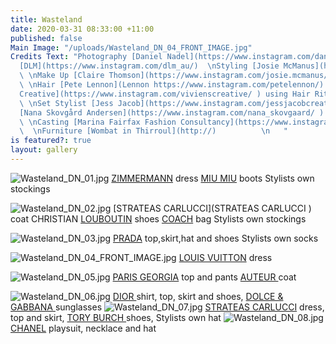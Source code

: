```yaml
---
title: Wasteland
date: 2020-03-31 08:33:00 +11:00
published: false
Main Image: "/uploads/Wasteland_DN_04_FRONT_IMAGE.jpg"
Credits Text: "Photography [Daniel Nadel](https://www.instagram.com/daniel_nadel_photography/)\nat
  [DLM](https://www.instagram.com/dlm_au/)  \nStyling [Josie McManus](https://www.instagram.com/josie.mcmanus/)
  \ \nMake Up [Claire Thomson](https://www.instagram.com/josie.mcmanus/) using [Mac](https://www.instagram.com/maccosmetics/)
  \ \nHair [Pete Lennon](Lennon https://www.instagram.com/petelennon/) at [Viviens
  Creative](https://www.instagram.com/vivienscreative/ ) using Hair Ritual by [Sisley](https://www.instagram.com/sisleyparisofficial/)
  \ \nSet Stylist [Jess Jacob](https://www.instagram.com/jessjacobcreative/)  \nModel
  [Nana Skovgård Andersen](https://www.instagram.com/nana_skovgaard/ ) at [IMG](https://www.instagram.com/imgmodels/)
  \ \nCasting [Marina Fairfax Fashion Consultancy](https://www.instagram.com/marinafairfax/)
  \  \nFurniture [Wombat in Thirroul](http://)          \n   "
is featured?: true
layout: gallery
---
```


![Wasteland_DN_01.jpg](/uploads/Wasteland_DN_01.jpg)
[ZIMMERMANN](https://www.instagram.com/zimmermann/) dress [MIU MIU](https://www.instagram.com/miumiu) boots Stylists own stockings  

![Wasteland_DN_02.jpg](/uploads/Wasteland_DN_02.jpg)
[STRATEAS CARLUCCI](STRATEAS CARLUCCI ) coat CHRISTIAN [LOUBOUTIN](https://www.instagram.com/louboutinworld/ ) shoes [COACH](https://www.instagram.com/coach/ ) bag Stylists own stockings

![Wasteland_DN_03.jpg](/uploads/Wasteland_DN_03.jpg)
[PRADA](https://www.instagram.com/prada/) top,skirt,hat and shoes Stylists own socks  

![Wasteland_DN_04_FRONT_IMAGE.jpg](/uploads/Wasteland_DN_04_FRONT_IMAGE.jpg)
[LOUIS VUITTON](https://www.instagram.com/louisvuitton/) dress

![Wasteland_DN_05.jpg](/uploads/Wasteland_DN_05.jpg)
[PARIS GEORGIA](https://www.instagram.com/paris__georgia/) top and pants [AUTEUR ](https://www.instagram.com/auteur.studio/) coat

![Wasteland_DN_06.jpg](/uploads/Wasteland_DN_06.jpg)
[DIOR ](https://www.instagram.com/dior/) shirt, top, skirt and shoes, [DOLCE & GABBANA ](https://www.instagram.com/dolcegabbana/)sunglasses
![Wasteland_DN_07.jpg](/uploads/Wasteland_DN_07.jpg)
[STRATEAS CARLUCCI](https://www.instagram.com/strateascarlucci/) dress, top and skirt, [TORY BURCH ](https://www.instagram.com/toryburch/) shoes, Stylists own hat
![Wasteland_DN_08.jpg](/uploads/Wasteland_DN_08.jpg)
[CHANEL](https://www.instagram.com/chanelofficial/) playsuit, necklace and hat
